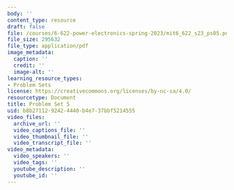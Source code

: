 ```yaml
---
body: ''
content_type: resource
draft: false
file: /courses/6-622-power-electronics-spring-2023/mit6_622_s23_ps05.pdf
file_size: 295632
file_type: application/pdf
image_metadata:
  caption: ''
  credit: ''
  image-alt: ''
learning_resource_types:
- Problem Sets
license: https://creativecommons.org/licenses/by-nc-sa/4.0/
resourcetype: Document
title: Problem Set 5
uid: b8b27112-9242-4440-b4e7-37bbf5214555
video_files:
  archive_url: ''
  video_captions_file: ''
  video_thumbnail_file: ''
  video_transcript_file: ''
video_metadata:
  video_speakers: ''
  video_tags: ''
  youtube_description: ''
  youtube_id: ''
---
```

